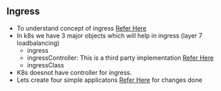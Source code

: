 ## Ingress
* To understand concept of ingress [Refer Here](https://doc.traefik.io/traefik/getting-started/concepts/)
* In k8s we have 3 major objects which will help in ingress (layer 7 loadbalancing) 
     * ingress
     * ingressController: This is a third party implementation [Refer Here](https://kubernetes.io/docs/concepts/services-networking/ingress-controllers/)
     * ingressClass
* K8s doesnot have controller for ingress.
* Lets create four simple applicatons [Refer Here]() for changes done
